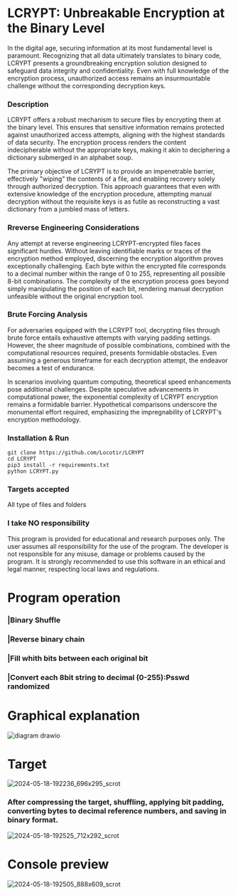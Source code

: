 # LCRYPT: Unbreakable Encryption at the Binary Level
In the digital age, securing information at its most fundamental level is paramount. Recognizing that all data ultimately translates to binary code, LCRYPT presents a groundbreaking encryption solution designed to safeguard data integrity and confidentiality. Even with full knowledge of the encryption process, unauthorized access remains an insurmountable challenge without the corresponding decryption keys.

### Description
LCRYPT offers a robust mechanism to secure files by encrypting them at the binary level. This ensures that sensitive information remains protected against unauthorized access attempts, aligning with the highest standards of data security. The encryption process renders the content indecipherable without the appropriate keys, making it akin to deciphering a dictionary submerged in an alphabet soup.

The primary objective of LCRYPT is to provide an impenetrable barrier, effectively "wiping" the contents of a file, and enabling recovery solely through authorized decryption. This approach guarantees that even with extensive knowledge of the encryption procedure, attempting manual decryption without the requisite keys is as futile as reconstructing a vast dictionary from a jumbled mass of letters.

### Rreverse Engineering Considerations
Any attempt at reverse engineering LCRYPT-encrypted files faces significant hurdles. Without leaving identifiable marks or traces of the encryption method employed, discerning the encryption algorithm proves exceptionally challenging. Each byte within the encrypted file corresponds to a decimal number within the range of 0 to 255, representing all possible 8-bit combinations. The complexity of the encryption process goes beyond simply manipulating the position of each bit, rendering manual decryption unfeasible without the original encryption tool.

### Brute Forcing Analysis
For adversaries equipped with the LCRYPT tool, decrypting files through brute force entails exhaustive attempts with varying padding settings. However, the sheer magnitude of possible combinations, combined with the computational resources required, presents formidable obstacles. Even assuming a generous timeframe for each decryption attempt, the endeavor becomes a test of endurance.

In scenarios involving quantum computing, theoretical speed enhancements pose additional challenges. Despite speculative advancements in computational power, the exponential complexity of LCRYPT encryption remains a formidable barrier. Hypothetical comparisons underscore the monumental effort required, emphasizing the impregnability of LCRYPT's encryption methodology.



### Installation & Run
```
git clone https://github.com/Locotir/LCRYPT
cd LCRYPT
pip3 install -r requirements.txt
python LCRYPT.py
```

### Targets accepted
All type of files and folders

### I take NO responsibility
This program is provided for educational and research purposes only. The user assumes all responsibility for the use of the program. The developer is not responsible for any misuse, damage or problems caused by the program. It is strongly recommended to use this software in an ethical and legal manner, respecting local laws and regulations.

# Program operation

### |Binary Shuffle

### |Reverse binary chain

### |Fill whith bits between each original bit

### |Convert each 8bit string to decimal (0-255):Psswd randomized

# Graphical explanation

![diagram drawio](https://github.com/Locotir/LCRYPT/assets/71979632/5b7fac5b-3bf6-40b9-a3ef-24c0a0087db9)


# Target

![2024-05-18-192236_696x295_scrot](https://github.com/Locotir/LCRYPT/assets/71979632/18fc078e-3852-4f36-a096-ceb9904af482)

### After compressing the target, shuffling, applying bit padding, converting bytes to decimal reference numbers, and saving in binary format.

![2024-05-18-192525_712x292_scrot](https://github.com/Locotir/LCRYPT/assets/71979632/f84e40bb-97ce-4809-88d7-7b84750840ee)


# Console preview

![2024-05-18-192505_888x609_scrot](https://github.com/Locotir/LCRYPT/assets/71979632/92ab5415-f93b-47c2-99bb-0b71b5433283)



